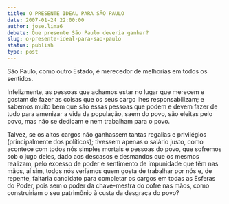 ```yaml
---
title: O PRESENTE IDEAL PARA SÃO PAULO
date: 2007-01-24 22:00:00
author: jose.lima6
debate: Que presente São Paulo deveria ganhar?
slug: o-presente-ideal-para-sao-paulo
status: publish 
type: post
---
```


São Paulo, como outro Estado, é merecedor de melhorias em todos os sentidos.  

Infelizmente, as pessoas que achamos estar no lugar que merecem e gostam de fazer as coisas que os seus cargo lhes responsabilizam; e sabemos muito bem que são essas pessoas que podem e devem fazer de tudo para amenizar a vida da população, saem do povo, são eleitas pelo povo, mas não se dedicam e nem trabalham para o povo.  

Talvez, se os altos cargos não ganhassem tantas regalias e privilégios (principalmente dos políticos); tivessem apenas o salário justo, como acontece com todos nós simples mortais e pessoas do povo, que sofremos sob o jugo deles, dado aos descasos e desmandos que os mesmos realizam, pelo excesso de poder e sentimento de impunidade que têm nas mãos, aí sim, todos nós veríamos quem gosta de trabalhar por nós e, de repente, faltaria candidato para completar os cargos em todas as Esferas do Poder, pois sem o poder da chave-mestra do cofre nas mãos, como construiriam o seu patrimônio à custa da desgraça do povo?

